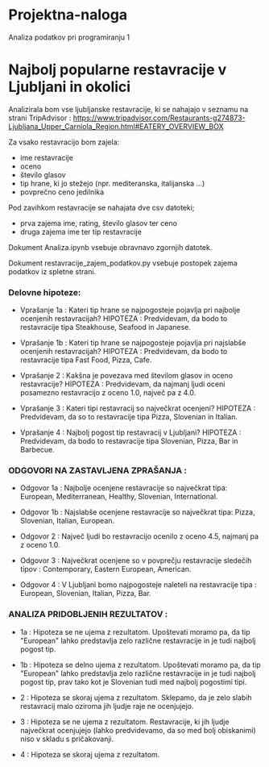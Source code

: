 # Projektna-naloga
Analiza podatkov pri programiranju 1

Najbolj popularne restavracije v Ljubljani in okolici
==============================================

Analizirala bom vse ljubljanske restavracije, ki se nahajajo v seznamu na strani
TripAdvisor : https://www.tripadvisor.com/Restaurants-g274873-Ljubljana_Upper_Carniola_Region.html#EATERY_OVERVIEW_BOX


Za vsako restavracijo bom zajela:
* ime restavracije
* oceno
* število glasov
* tip hrane, ki jo stežejo (npr. mediteranska, italijanska ...)
* povprečno ceno jedilnika


Pod zavihkom restavracije se nahajata dve csv datoteki;
- prva zajema ime, rating, število glasov ter ceno
- druga zajema ime ter tip restavracije

Dokument Analiza.ipynb vsebuje obravnavo zgornjih datotek.

Dokument restavracije_zajem_podatkov.py vsebuje postopek zajema podatkov iz spletne strani.


### Delovne hipoteze:
* Vprašanje 1a : Kateri tip hrane se najpogosteje pojavlja pri najbolje ocenjenih restavracijah?
  HIPOTEZA : Predvidevam, da bodo to restavracije tipa Steakhouse, Seafood in Japanese.

* Vprašanje 1b : Kateri tip hrane se najpogosteje pojavlja pri najslabše ocenjenih restavracijah?
  HIPOTEZA : Predvidevam, da bodo to restavracije tipa Fast Food, Pizza, Cafe.

* Vprašanje 2 : Kakšna je povezava med številom glasov in oceno restavracije?
  HIPOTEZA : Predvidevam, da najmanj ljudi oceni posamezno restavracijo z oceno 1.0, največ pa z 4.0.

* Vprašanje 3 : Kateri tipi restavracij so največkrat ocenjeni?
  HIPOTEZA : Predvidevam, da so to restavracije tipa Pizza, Slovenian in Italian.

* Vprašanje 4 : Najbolj pogost tip restavracij v Ljubljani?
  HIPOTEZA : Predvidevam, da bodo to restavracije tipa Slovenian, Pizza, Bar in Barbecue.


### ODGOVORI NA ZASTAVLJENA ZPRAŠANJA : 

* Odgovor 1a : Najbolje ocenjene restavracije so največkrat tipa: European, Mediterranean, Healthy, Slovenian, International.

* Odgovor 1b : Najslabše ocenjene restavracije so največkrat tipa: Pizza, Slovenian, Italian, European.

* Odgovor 2 : Največ ljudi bo restavracijo ocenilo z oceno 4.5, najmanj pa z oceno 1.0.

* Odgovor 3 : Največkrat ocenjene so v povprečju restavracije sledečih tipov : Contemporary, Eastern European, American.

* Odgovor 4 : V Ljubljani bomo najpogosteje naleteli na restavracije tipa : European, Slovenian, Italian, Pizza, Bar.


### ANALIZA PRIDOBLJENIH REZULTATOV :

* 1a : Hipoteza se ne ujema z rezultatom. Upoštevati moramo pa, da tip "European"  lahko predstavlja zelo različne restavracije in je tudi najbolj pogost tip.

* 1b : Hipoteza se delno ujema z rezultatom. Upoštevati moramo pa, da tip "European"  lahko predstavlja zelo različne restavracije in je tudi najbolj pogost tip, prav tako kot je Slovenian tudi med najbolj pogostimi tipi.

* 2 : Hipoteza se skoraj ujema z rezultatom. Sklepamo, da je zelo slabih restavracij malo oziroma jih ljudje raje ne ocenjujejo.

* 3 : Hipoteza se ne ujema z rezultatom. Restavracije, ki jih ljudje največkrat ocenjujejo (lahko predvidevamo, da so med bolj obiskanimi) niso v skladu s pričakovanji.

* 4 : Hipoteza se skoraj ujema z rezultatom.